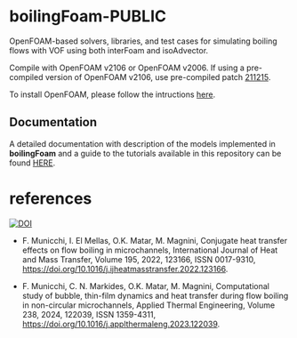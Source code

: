 # boilingFoam-PUBLIC
OpenFOAM-based solvers, libraries, and test cases for simulating boiling flows with VOF using both interFoam and isoAdvector. 

Compile with OpenFOAM v2106 or OpenFOAM v2006.  If using a pre-compiled version of OpenFOAM v2106, use pre-compiled patch [211215](https://develop.openfoam.com/Development/openfoam/-/tree/OpenFOAM-v2106.211215/META-INFO?ref_type=tags). <br>

To install OpenFOAM, please follow the intructions [here](https://develop.openfoam.com/Development/openfoam/-/wikis/precompiled/debian).

Documentation
-------------
A detailed documentation with description of the models implemented in __boilingFoam__ and a guide to the tutorials available in this repository can be found [HERE](/doc/boilingFoam.pdf).

# references

[![DOI](https://zenodo.org/badge/DOI/10.5281/zenodo.7991049.svg)](https://doi.org/10.5281/zenodo.7991049)

* F. Municchi, I. El Mellas, O.K. Matar, M. Magnini,
Conjugate heat transfer effects on flow boiling in microchannels,
International Journal of Heat and Mass Transfer,
Volume 195,
2022,
123166,
ISSN 0017-9310,
https://doi.org/10.1016/j.ijheatmasstransfer.2022.123166.

* F. Municchi, C. N. Markides, O.K. Matar, M. Magnini,
Computational study of bubble, thin-film dynamics and heat transfer during flow boiling in non-circular microchannels,
Applied Thermal Engineering,
Volume 238,
2024,
122039,
ISSN 1359-4311,
https://doi.org/10.1016/j.applthermaleng.2023.122039.

